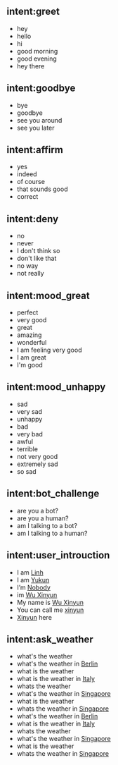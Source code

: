 ## intent:greet
- hey
- hello
- hi
- good morning
- good evening
- hey there

## intent:goodbye
- bye
- goodbye
- see you around
- see you later

## intent:affirm
- yes
- indeed
- of course
- that sounds good
- correct

## intent:deny
- no
- never
- I don't think so
- don't like that
- no way
- not really

## intent:mood_great
- perfect
- very good
- great
- amazing
- wonderful
- I am feeling very good
- I am great
- I'm good

## intent:mood_unhappy
- sad
- very sad
- unhappy
- bad
- very bad
- awful
- terrible
- not very good
- extremely sad
- so sad

## intent:bot_challenge
- are you a bot?
- are you a human?
- am I talking to a bot?
- am I talking to a human?


## intent:user_introuction
- I am [Linh](user)
- I am [Yukun](user)
- I’m [Nobody](user)
- im [Wu Xinyun](user)
- My name is [Wu Xinyun](user)
- You can call me [xinyun](user)
- [Xinyun](user) here

## intent:ask_weather
- what's the weather
- what's the weather in [Berlin](city)
- what is the weather
- what is the weather in [Italy](city)
- whats the weather
- what's the weather in [Singapore](city)
- what is the weather
- whats the weather in [Singapore](city)
- what's the weather in [Berlin](city) 
- what is the weather in [Italy](city) 
- whats the weather
- what's the weather in [Singapore](city) 
- what is the weather
- whats the weather in [Singapore](city) 